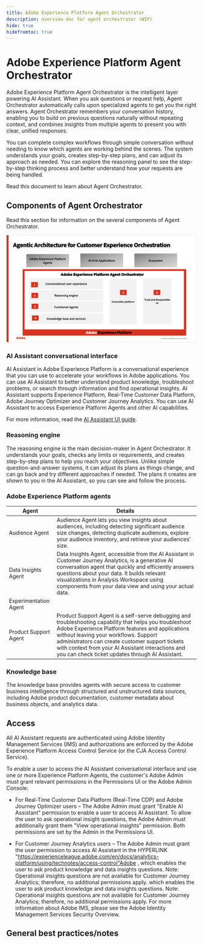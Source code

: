 ```yaml
---
title: Adobe Experience Platform Agent Orchestrator
description: overview doc for agent orchestrator (WIP)
hide: true
hidefromtoc: true
---
```

# Adobe Experience Platform Agent Orchestrator

Adobe Experience Platform Agent Orchestrator is the intelligent layer powering AI Assistant. When you ask questions or request help, Agent Orchestrator automatically calls upon specialized agents to get you the right answers. Agent Orchestrator remembers your conversation history, enabling you to build on previous questions naturally without repeating context, and combines insights from multiple agents to present you with clear, unified responses.

You can complete complex workflows through simple conversation without needing to know which agents are working behind the scenes. The system understands your goals, creates step-by-step plans, and can adjust its approach as needed. You can explore the reasoning panel to see the step-by-step thinking process and better understand how your requests are being handled.

Read this document to learn about Agent Orchestrator.

## Components of Agent Orchestrator

Read this section for information on the several components of Agent Orchestrator.

![The marketing architecture of Agent Orchestrator.](./images/agent-orchestrator/agentic-architecture.png)

### AI Assistant conversational interface

AI Assistant in Adobe Experience Platform is a conversational experience that you can use to accelerate your workflows in Adobe applications. You can use AI Assistant to better understand product knowledge, troubleshoot problems, or search through information and find operational insights. AI Assistant supports Experience Platform, Real-Time Customer Data Platform, Adobe Journey Optimizer and Customer Journey Analytics. You can use AI Assistant to access Experience Platform Agents and other AI capabilities.

For more information, read the [AI Assistant UI guide](ui-guide.md).

### Reasoning engine

The reasoning engine is the main decision-maker in Agent Orchestrator. It understands your goals, checks any limits or requirements, and creates step-by-step plans to help you reach your objectives. Unlike simple question-and-answer systems, it can adjust its plans as things change, and can go back and try different approaches if needed. The plans it creates are shown to you in the AI Assistant, so you can see and follow the process. 

### Adobe Experience Platform agents

| Agent | Details |
| --- | --- |
| Audience Agent | Audience Agent lets you view insights about audiences, including detecting significant audience size changes, detecting duplicate audiences, explore your audience inventory, and retrieve your audiences' size. |
| Data Insights Agent | Data Insights Agent, accessible from the AI Assistant in Customer Journey Analytics, is a generative AI conversation agent that quickly and efficiently answers questions about your data. It builds relevant visualizations in Analysis Workspace using components from your data view and using your actual data. |
| Experimentation Agent | |
| Product Support Agent | Product Support Agent is a self-serve debugging and troubleshooting capability that helps you troubleshoot Adobe Experience Platform features and applications without leaving your workflows. Support administrators can create customer support tickets with context from your AI Assistant interactions and you can check ticket updates through AI Assistant. |

### Knowledge base

The knowledge base provides agents with secure access to customer business intelligence through structured and unstructured data sources, including Adobe product documentation, customer metadata about business objects, and analytics data.

## Access

All AI Assistant requests are authenticated using Adobe Identity Management Services (IMS) and authorizations are enforced by the Adobe Experience Platform Access Control Service (or the CJA Access Control Service).

To enable a user to access the AI Assistant conversational interface and use one or more Experience Platform Agents, the customer's Adobe Admin must grant relevant permissions in the Permissions UI or the Adobe Admin Console:

* For Real-Time Customer Data Platform (Real-Time CDP) and Adobe Journey Optimizer users – The Adobe Admin must grant "Enable AI Assistant" permission to enable a user to access AI Assistant. To allow the user to ask operational insight questions, the Adobe Admin must additionally grant them "View operational insights" permission. Both permissions are set by the Admin in the Permissions UI.

* For Customer Journey Analytics users – The Adobe Admin must grant the user permission to access AI Assistant in the HYPERLINK "https://experienceleague.adobe.com/en/docs/analytics-platform/using/technotes/access-control"Adobe , which enables the user to ask product knowledge and data insights questions. Note: Operational insights questions are not available for Customer Journey Analytics; therefore, no additional permissions apply. which enables the user to ask product knowledge and data insights questions. Note: Operational insights questions are not available for Customer Journey Analytics; therefore, no additional permissions apply. For more information about Adobe IMS, please see the Adobe Identity Management Services Security Overview.

## General best practices/notes


